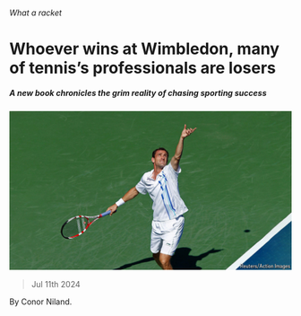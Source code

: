 ###### What a racket

# Whoever wins at Wimbledon, many of tennis’s professionals are losers 

##### A new book chronicles the grim reality of chasing sporting success 

![image](images/20240713_CUP001.jpg) 

> Jul 11th 2024 

 By Conor Niland. 

